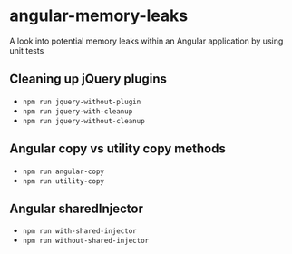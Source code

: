 # angular-memory-leaks
A look into potential memory leaks within an Angular application by using unit tests


## Cleaning up jQuery plugins

- `npm run jquery-without-plugin`
- `npm run jquery-with-cleanup`
- `npm run jquery-without-cleanup`

## Angular copy vs utility copy methods

- `npm run angular-copy`
- `npm run utility-copy`

## Angular sharedInjector

- `npm run with-shared-injector`
- `npm run without-shared-injector`
